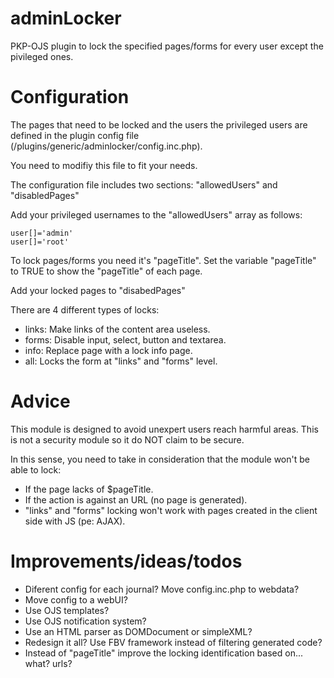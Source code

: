 adminLocker
===========

PKP-OJS plugin to lock the specified pages/forms for every user except the pivileged ones. 


Configuration
=============

The pages that need to be locked and the users the privileged users are defined
in the plugin config file (/plugins/generic/adminlocker/config.inc.php).

You need to modifiy this file to fit your needs.

The configuration file includes two sections: "allowedUsers" and "disabledPages"

Add your privileged usernames to the "allowedUsers" array as follows:

    user[]='admin'
    user[]='root'

To lock pages/forms you need it's "pageTitle". 
Set the variable "pageTitle" to TRUE to show the "pageTitle" of each page.

Add your locked pages to "disabedPages"

There are 4 different types of locks:

- links: Make links of the content area useless.
- forms: Disable input, select, button and textarea.
- info: Replace page with a lock info page.
- all: Locks the form at "links" and "forms" level.


Advice
======

This module is designed to avoid unexpert users reach harmful areas.
This is not a security module so it do NOT claim to be secure. 

In this sense, you need to take in consideration that the module won't 
be able to lock:

- If the page lacks of $pageTitle.
- If the action is against an URL (no page is generated).
- "links" and "forms" locking won't work with pages created in the client side with JS (pe: AJAX).


Improvements/ideas/todos
========================

- Diferent config for each journal? Move config.inc.php to webdata?
- Move config to a webUI?
- Use OJS templates?
- Use OJS notification system?
- Use an HTML parser as DOMDocument or simpleXML?
- Redesign it all? Use FBV framework instead of filtering generated code?
- Instead of "pageTitle" improve the locking identification based on... what? urls?
